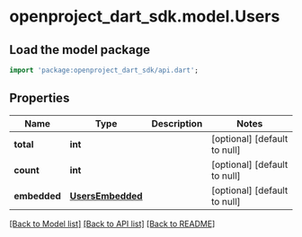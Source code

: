 # openproject_dart_sdk.model.Users

## Load the model package
```dart
import 'package:openproject_dart_sdk/api.dart';
```

## Properties
Name | Type | Description | Notes
------------ | ------------- | ------------- | -------------
**total** | **int** |  | [optional] [default to null]
**count** | **int** |  | [optional] [default to null]
**embedded** | [**UsersEmbedded**](UsersEmbedded.md) |  | [optional] [default to null]

[[Back to Model list]](../README.md#documentation-for-models) [[Back to API list]](../README.md#documentation-for-api-endpoints) [[Back to README]](../README.md)


